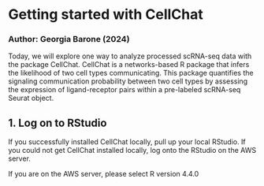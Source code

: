 # Getting started with CellChat
### Author: Georgia Barone (2024)

Today, we will explore one way to analyze processed scRNA-seq data with the package CellChat. CellChat is a networks-based R package that infers the likelihood of two cell types communicating. This package quantifies the signaling communication probability between two cell types by assessing the expression of ligand-receptor pairs within a pre-labeled scRNA-seq Seurat object.

## 1. Log on to RStudio 
If you successfully installed CellChat locally, pull up your local RStudio. If you could not get CellChat installed locally, log onto the RStudio on the AWS server. 

If you are on the AWS server, please select R version 4.4.0

